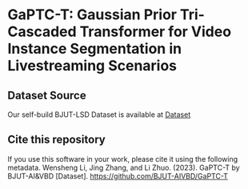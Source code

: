 # GaPTC-T: Gaussian Prior Tri-Cascaded Transformer for Video Instance Segmentation in Livestreaming Scenarios

## Dataset Source

Our self-build BJUT-LSD Dataset is available at [Dataset](https://github.com/BJUT-AIVBD/GaPTC-T/Dataset)

## Cite this repository
If you use this software in your work, please cite it using the following metadata.
Wensheng Li, Jing Zhang, and Li Zhuo. (2023). GaPTC-T by BJUT-AI&VBD [Dataset]. https://github.com/BJUT-AIVBD/GaPTC-T
